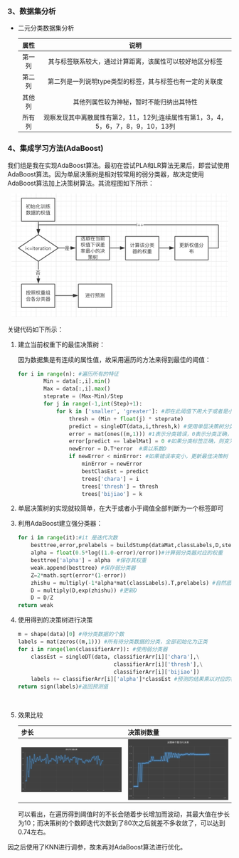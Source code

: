 ### 3、数据集分析

- 二元分类数据集分析

  |  属性  |                    说明                    |
  | :--: | :--------------------------------------: |
  | 第一列  |       其与标签联系较大，通过计算距离，该属性可以较好地区分标签       |
  | 第二列  |      第二列是一列说明type类型的标签，其与标签也有一定的关联度      |
  | 其他列  |           其他列属性较为神秘，暂时不能归纳出其特性           |
  | 所有列  | 观察发现其中离散属性有第2，11，12列;连续属性有第1，3，4，5，6，7，8，9，10，13列 |







### 4、集成学习方法(AdaBoost)

我们组是我在实现AdaBoost算法。最初在尝试PLA和LR算法无果后，即尝试使用AdaBoost算法。因为单层决策树是相对较常用的弱分类器，故决定使用AdaBoost算法加上决策树算法。其流程图如下所示：

<center><img src='flow.png'></center>

关键代码如下所示：

1. 建立当前权重下的最佳决策树：

   因为数据集是有连续的属性值，故采用遍历的方法来得到最佳的阈值：

   ```python
   for i in range(n): #遍历所有的特征
           Min = data[:,i].min()
           Max = data[:,i].max()
           steprate = (Max-Min)/Step 
           for j in range(-1,int(Step)+1): 
               for k in ['smaller', 'greater']: #即在此阈值下用大于或者是小于
                   thresh = (Min + float(j) * steprate)
                   predict = singleDT(data,i,thresh,k) #使用单层决策树分类
                   error = mat(ones((m,1))) #1表示分类错误，0表示分类正确，初始化为全部分类错误
                   error[predict == labelMat] = 0 #如果分类标签正确，则变为0
                   newError = D.T*error  #乘以系数D
                   if newError < minError: #如果错误率变小，更新最佳决策树
                       minError = newError
                       bestClasEst = predict
                       trees['chara'] = i
                       trees['thresh'] = thresh
                       trees['bijiao'] = k
   ```


1. 单层决策树的实现就较简单，在大于或者小于阈值全部判断为一个标签即可

2. 利用AdaBoost建立强分类器：

   ```python
   for i in range(it):#it 是迭代次数
       besttree,error,prelabels = buildStump(dataMat,classLabels,D,steps) #在该权值下建立决策树
       alpha = float(0.5*log((1.0-error)/error))#计算弱分类器对应的权重
       besttree['alpha'] = alpha  #保存其权重
       weak.append(besttree) #保存弱分类器
       Z=2*math.sqrt(error*(1-error))
       zhishu = multiply(-1*alpha*mat(classLabels).T,prelabels) #自然底数的指数，为了更新D
       D = multiply(D,exp(zhishu)) #更新D
       D = D/Z
   return weak
   ```


1. 使用得到的决策树进行决策

   ```python
   m = shape(data)[0] #待分类数据的个数
   labels = mat(zeros((m,1))) #所有待分类数据的分类，全部初始化为正类
   for i in range(len(classifierArr)): #使用弱分类器
       classEst = singleDT(data, classifierArr[i]['chara'],\
                                 classifierArr[i]['thresh'],\
                                 classifierArr[i]['bijiao'])
       labels += classifierArr[i]['alpha']*classEst #预测的结果乘以对应的权重
   return sign(labels)#返回预测值
   ```

   ​


1. 效果比较

   | 步长                      | 决策树数量                   |
   | ----------------------- | ----------------------- |
   | <img src='adastep.png'> | <img src='adaiter.png'> |

   可以看出，在遍历得到阈值时的不长会随着步长增加而波动，其最大值在步长为10；而决策树的个数即迭代次数到了80次之后就差不多收敛了，可以达到$0.74$左右。

因之后使用了KNN进行调参，故未再对AdaBoost算法进行优化。

